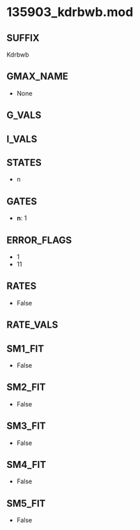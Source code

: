 # 135903_kdrbwb.mod

## SUFFIX

Kdrbwb

## GMAX_NAME

- None

## G_VALS


## I_VALS


## STATES

- n

## GATES

- **n**: 1

## ERROR_FLAGS

- 1
- 11

## RATES

- False

## RATE_VALS


## SM1_FIT

- False

## SM2_FIT

- False

## SM3_FIT

- False

## SM4_FIT

- False

## SM5_FIT

- False

